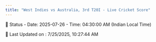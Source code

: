 ```yaml
---
title: "West Indies vs Australia, 3rd T20I - Live Cricket Score"
--- 
```


📑 Status - Date: 2025-07-26 - Time: 04:30:00 AM (Indian Local Time)

📝 Last Updated on : 7/25/2025, 10:27:44 AM  

